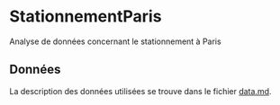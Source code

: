 # StationnementParis

Analyse de données concernant le stationnement à Paris

## Données

La description des données utilisées se trouve dans le fichier [data.md](data.md).